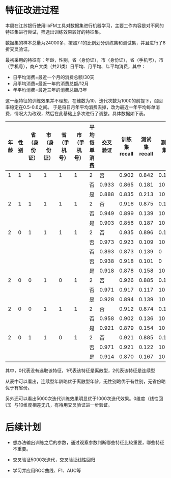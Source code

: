 # 特征改进过程

本周在江苏银行使用libFM工具对数据集进行机器学习，主要工作内容是对不同的特征集进行尝试，筛选出训练效果较好的特征集。

数据集的样本总量为24000多，按照7:1的比例划分训练集和测试集，并且进行了8折交叉验证。

最初采用的特征有：年龄，性别，省（身份证），市（身份证），省（手机号），市（手机号），商户大类（共21类）日平均、月平均、年平均消费，其中：

+ 日平均消费=最近一个月的消费总额/30天
+ 月平均消费=最近一年的消费总额/12月
+ 年平均消费=最近三年的消费总额/3年

这一组特征的训练效果并不理想，在维数为10、迭代次数为1000的前提下，召回率稳定在0.5-0.6之间。
于是将日月年平均消费去掉，改为最近一年平均每单消费，情况大为改观，然后在此基础上多次进行了调整。具体数据如下表。

年龄|性别|省（身份证）|市（身份证）|省（手机号）|市（手机号）|平均每单消费|交叉验证|训练集recall|测试集recall|测试集ll|维数|迭代次数
-|-|-|-|-|-|-|-|-|-|-|-|-
1|1|1|1|1|1|2|否|0.902|0.842|0.191|10|1000
 | | | | | | |否|0.933|0.865|0.181|10|5000
 | | | | | | |是|0.888|0.835|0.213|10|1000
2|1|1|1|1|1|2|否|0.916|0.875|0.164|10|1000
 | | | | | | |否|0.949|0.899|0.139|10|5000
 | | | | | | |是|0.903|0.856|0.187|10|1000
2|0|1|1|1|1|2|否|0.935|0.896|0.133|10|1000
 | | | | | | |否|0.973|0.923|0.109|10|5000
 | | | | | | |否|0.893|0.873|0.139|0|1000
 | | | | | | |否|0.938|0.918|0.101|0|5000
 | | | | | | |是|0.918|0.878|0.158|10|1000
2|0|0|1|0|1|2|否|0.926|0.885|0.145|10|1000
 | | | | | | |否|0.971|0.917|0.117|10|5000
 | | | | | | |是|0.928|0.894|0.139|10|1000
2|0|0|1|1|1|2|否|0.912|0.874|0.163|10|1000
 | | | | | | |否|0.958|0.902|0.136|10|5000
 | | | | | | |是|0.921|0.879|0.154|10|1000
2|0|1|1|0|1|2|否|0.921|0.885|0.155|10|1000
 | | | | | | |否|0.971|0.921|0.122|10|5000
 | | | | | | |是|0.914|0.870|0.167|10|1000

其中，0代表没有选取该特征，1代表该特征是离散型，2代表该特征是连续型

从表中可以看出，连续型年龄略优于离散型年龄，无性别略优于有性别，无省份略优于有省份。

另外还可以看出5000次迭代训练效果明显优于1000次迭代效果。0维度（线性回归）与10维度相差无几，有待用交叉验证进一步验证。

# 后续计划

+ 想办法输出训练之后的参数，通过观察参数判断哪些特征比较重要，哪些特征不重要。

+ 交叉验证5000次迭代，交叉验证线性回归

+ 学习并应用ROC曲线、F1、AUC等
